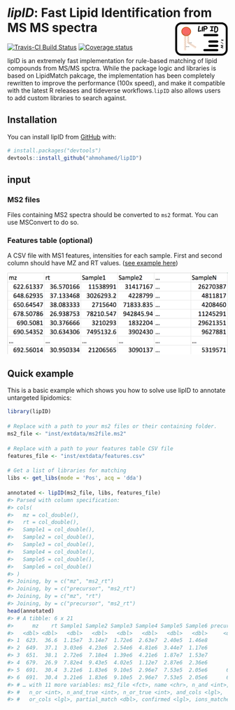 
<!-- README.md is generated from README.Rmd. Please edit that file -->
*lipID*: Fast Lipid Identification from MS MS spectra <img src="man/figures/logo.png" align="right" alt="" width="120" />
=========================================================================================================================

<!-- badges: start -->
[![Travis-CI Build Status](https://travis-ci.org/ahmohamed/lipidr.svg?branch=master)](https://travis-ci.org/ahmohamed/lipID) [![Coverage status](https://codecov.io/gh/ahmohamed/lipID/branch/master/graph/badge.svg)](https://codecov.io/github/ahmohamed/lipID?branch=master) <!-- badges: end -->

lipID is an extremely fast implementation for rule-based matching of lipid compounds from MS/MS spctra. While the package logic and libraries is based on LipidMatch pakcage, the implementation has been completely rewritten to improve the performance (100x speed), and make it compatible with the latest R releases and tideverse workflows.`lipID` also allows users to add custom libraries to search against.

Installation
------------

You can install lipID from [GitHub](https://github.com/lipID) with:

``` r
# install.packages("devtools")
devtools::install_github("ahmohamed/lipID")
```

input
-----

### MS2 files

Files containing MS2 spectra should be converted to `ms2` format. You can use MSConvert to do so.

### Features table (optional)

A CSV file with MS1 features, intensities for each sample. First and second column should have MZ and RT values. ([see example here](inst/extdata/features.csv))

<img src="man/figures/feature_table.png" width="600">

Quick example
-------------

This is a basic example which shows you how to solve use lipID to annotate untargeted lipidomics:

``` r
library(lipID)

# Replace with a path to your ms2 files or their containing folder.
ms2_file <- "inst/extdata/ms2file.ms2"

# Replace with a path to your features table CSV file
features_file <- "inst/extdata/features.csv"

# Get a list of libraries for matching
libs <- get_libs(mode = 'Pos', acq = 'dda')

annotated <- lipID(ms2_file, libs, features_file)
#> Parsed with column specification:
#> cols(
#>   mz = col_double(),
#>   rt = col_double(),
#>   Sample1 = col_double(),
#>   Sample2 = col_double(),
#>   Sample3 = col_double(),
#>   Sample4 = col_double(),
#>   Sample5 = col_double(),
#>   Sample6 = col_double()
#> )
#> Joining, by = c("mz", "ms2_rt")
#> Joining, by = c("precursor", "ms2_rt")
#> Joining, by = c("mz", "rt")
#> Joining, by = c("precursor", "ms2_rt")
head(annotated)
#> # A tibble: 6 x 21
#>      mz    rt Sample1 Sample2 Sample3 Sample4 Sample5 Sample6 precursor ms2_rt
#>   <dbl> <dbl>   <dbl>   <dbl>   <dbl>   <dbl>   <dbl>   <dbl>     <dbl>  <dbl>
#> 1  623.  36.6  1.15e7  3.14e7  1.72e6  2.63e7  2.40e5  1.46e8       NA    NA  
#> 2  649.  37.1  3.03e6  4.23e6  2.54e6  4.81e6  3.44e7  1.17e6       NA    NA  
#> 3  651.  38.1  2.72e6  7.18e4  1.39e6  4.21e6  1.87e7  1.53e7       NA    NA  
#> 4  679.  26.9  7.82e4  9.43e5  4.02e5  1.12e7  2.87e6  2.36e6       NA    NA  
#> 5  691.  30.4  3.21e6  1.83e6  9.10e5  2.96e7  7.53e5  2.05e6      691.   30.6
#> 6  691.  30.4  3.21e6  1.83e6  9.10e5  2.96e7  7.53e5  2.05e6      691.   30.7
#> # … with 11 more variables: ms2_file <fct>, name <chr>, n_and <int>,
#> #   n_or <int>, n_and_true <int>, n_or_true <int>, and_cols <lgl>,
#> #   or_cols <lgl>, partial_match <dbl>, confirmed <lgl>, ions_matched <chr>
```

